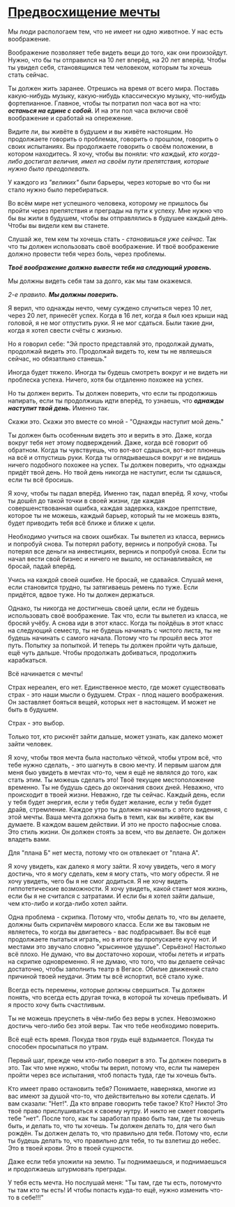 # [Предвосхищение мечты]()

Мы люди распологаем тем, что не имеет ни одно животное.
У нас есть воображение.

Воображение позволяяет тебе видеть вещи до того, как они произойдут.
Нужно, что бы ты отправился на 10 лет вперёд, на 20 лет вперёд.
Чтобы ты увидел себя, становящимся тем человеком, которым ты хочешь стать сейчас.

Ты должен жить заранее.
Отрешись на время от всего мира.
Поставь какую-нибудь музыку, какую-нибудь классическую музыку, что-нибудь фортепианное.
Главное, чтобы ты потратил пол часа вот на что: _**останься на едине с собой.**_
И на эти пол часа включи своё воображение и сработай на опережение.

Видите ли, вы живёте в будушем и вы живёте настоящим.
Но продолжаете говорить о проблемах, говорить о прошлом, говорить о своих испытаниях.
Вы продолжаете говорить о своём положении, в котором находитесь.
Я хочу, чтобы вы поняли: _что каждый, кто когда-либо достигал величия, имел на своём пути препятствия, которые нужно было преодолевать._

У каждого из _"великих"_ были барьеры, через которые во что бы ни стало нужно было перебираться.

Во всём мире нет успешного человека, которому не пришлось бы пройти через препятствия и преграды на пути к успеху.
Мне нужно что бы вы жили в будушем, чтобы вы отправлялись в будушее каждый день.
Чтобы вы видели кем вы станете.

Слушай же, тем кем ты хочешь стать - _становишься уже сейчас._
Так что ты должен использовать своё воображение.
И твоё воображение должно провести тебя через боль, через проблемы.

_**Твоё воображение должно вывести тебя на следующий уровень.**_

Мы должны видеть себя там за долго, как мы там окажемся.

_2-е правило. **Мы должны поверить.**_

Я верил, что однажды нечто, чему суждено случиться через 10 лет, через 20 лет, принесёт успех.
Когда в 16 лет, когда я был юез крыши над головой, я не мог отпустить руки.
Я не мог сдаться.
Были такие дни, когда я хотел свести счёты с жизнью.

Но я говорил себе:
"Эй просто представляй это, продолжай думать, продолжай видеть это.
Продолжай видеть то, кем ты не являешься сейчас, но обязатльно станешь."

Иногда будет тяжело.
Иногда ты будешь смотреть вокруг и не видеть ни проблеска успеха.
Ничего, хотя бы отдаленно похожее на успех.

Но ты должен верить.
Ты должен поверить, что если ты продолжишь напирать, если ты продолжишь идти вперёд, то узнаешь, что _**однажды наступит твой день.**_
Именно так.

Скажи это.
Скажи это вместе со мной - "Однажды наступит мой день."

Ты должен быть особенным видеть это и верить в это.
Даже, когда вокруг тебя нет этому подверждений.
Даже, когда всё говорит об обратном.
Когда ты чувствуешь, что вот-вот сдашься, вот-вот плюнешь на всё и отпустишь руки.
Когда ты оглядываешься вокруг и не видишь ничего подобного похожее на успех.
Ты должен поверить, что однажды придёт твой день.
Но твой день никогда не наступит, если ты сдашься, если ты всё бросишь.

Я хочу, чтобы ты падал вперёд.
Именно так, падал вперёд.
Я хочу, чтобы ты дошёл до такой точки в своей жизни, где каждая совершенствованная ошибка, каждая задержка, каждое прептствие, которое ты не можешь, каждый барьер, который ты не можешь взять, будет приводить тебя всё ближе и ближе к цели.

Необходимо учиться на своих ошибках.
Ты вылетел из класса, вернись и попробуй снова.
Ты потерял работу, вернись и попробуй снова.
Ты потерял все деньги на инвестициях, вернись и попробуй снова.
Если ты начал вести свой бизнес и ничего не вышло, не останавливайся, не бросай,  падай вперёд.

Учись на каждой своей ошибке.
Не бросай, не сдавайся.
Слушай меня, если становится трудно, ты затягиваешь ремень по туже.
Если придётся, вдвое туже.
Но ты должен держаться.

Однако, ты никогда не достигнешь своей цели, если не будешь использовать своё воображение.
Так что, если ты вылетел из класса, не бросяй учёбу.
А снова иди в этот класс.
Когда ты пойдёшь в этот класс на следующий семестр, ты не будешь начинать с чистого листа, ты не будешь начинать с самого начала.
Потому что ты прошёл весь этот путь.
Попытку за попыткой.
И теперь ты должен пройти чуть дальше, ещё чуть дальше.
Чтобы продолжать добиваться, продолжить карабкаться.

Всё начинается с мечты!

Страх нереален, его нет.
Единственное место, где может существовать страх - это наши мысли о будушем.
Страх - плод нашего воображения.
Он заставляет бояться вещей, которых нет в настоящем.
И может не быть в будушем.

Страх - это выбор.

Только тот, кто рискнёт зайти дальше, может узнать, как далеко может зайти человек.

Я хочу, чтобы твоя мечта была настолько чёткой, чтобы утром всё, что тебе нужно сделать, - это шагнуть в свою мечту.
И первым шагом для меня быо увидеть в мечтах что-то, чем я ещё не являлся до того, как стать этим.
Ты можешь сделать это!
Твоё текущее местоположение временно.
Ты не будушь сдесь до окончания своих дней.
Неважно, что происходит в твоей жизни.
Неважно, где ты сейчас.
Каждый день, если у тебя будет энергия, если у тебя будет желание, если у тебя будет драйв, стремление.
Каждое утро ты должен начинать с этого видения, с этой мечты.
Ваша мечта должна быть в темп, как вы живёте, как вы думаете.
В каждом вашем действии.
И это не просто пафосные слова.
Это стиль жизни.
Он должен стоять за всем, что вы делаете.
Он должен владеть вами.

Для "плана Б" нет места, потому что он отвлекает от "плана А".

Я хочу увидеть, как далеко я могу зайти.
Я хочу увидеть, чего я могу достичь, что я могу сделать, кем я могу стать, что могу обрести.
Я не хочу увидеть, чего бы я не смог додиться.
Я не хочу видеть гиппотетические возможности.
Я хочу увидеть, какой станет моя жизнь, если бы я не считался с затратами.
И если бы я хотел зайти дальше, чем кто-либо и когда-либо хотел зайти.

Одна проблема - скрипка.
Потому что, чтобы делать то, что вы делаете, должны быть скрипачём мирового класса.
Если же вы таковым не являетесь, то когда вы двигаетесь - вас подбрасывает.
Вы всё еще продолжаете пытаться играть, но в итоге вы пропускаете кучу нот.
И местами это звучало словно "крысинное удушье".
Серьёзно!
Настолько всё плохо.
Не думаю, что вы достаточно хороши, чтобы лететь и играть на скрипке одновременно.
Я не думаю, что того, что вы делаете сейчас достаточно, чтобы заполнить театр в Вегасе.
Обилие движений стало причиной твоей неудачи.
Этим ты всё испортил, всё стало хуже.

Всегда есть перемены, которые должны свершиться.
Ты должен понять, что всегда есть другая точка, в которой ты хочешь пребывать.
И я просто хочу быть счастливым.

Ты не можешь преуспеть в чём-либо без веры в успех.
Невозможно достичь чего-либо без этой веры.
Так что тебе необходимо поверить.

Всё ещё есть время.
Покуда твоя грудь ещё вздымается.
Покуда ты способен просыпаться по утрам.

Первый шаг, прежде чем кто-либо поверит в это.
Ты должен поверить в это.
Так что мне нужно, чтобы ты верил, потому что, если ты намерен пройти через все испытания, чтоб попасть туда, где ты хочешь быть.

Кто имеет право остановить тебя?
Понимаете, наверняка, многие из вас имеют за душой что-то, что действительно вы хотели сделать.
И вам сказали: "Нет!".
Да кто вправе говорить тебе такое?
Кто?
Никто!
Это твоё право прислушиваться к своему нутру.
И никто не смеет говорить тебе "нет".
После того, как ты заработал право быть там, где ты хочешь быть, и делать то, что ты хочешь.
Ты должен делать то, для чего был рождён.
Ты должен делать то, что правильно для тебя.
Потому что, если ты будешь делать то, что правильно для тебя, то ты взлетиш до небес.
Это в твоей крови.
Это в твоей сущности.

Даже если тебя уложили на землю.
Ты поднимаешься, и поднимаешься и продолжаешь штурмовать преграды.

У тебя есть мечта.
Но послушай меня: "Ты там, где ты есть, потомучто ты там кто ты есть! И чтобы попасть куда-то ещё, нужно изменить что-то в себе!!!"
